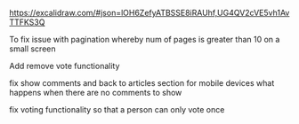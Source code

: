 https://excalidraw.com/#json=lOH6ZefyATBSSE8iRAUhf,UG4QV2cVE5vh1AvTTFKS3Q

To fix issue with pagination whereby num of pages is greater than 10 on a small screen

Add remove vote functionality

fix show comments and back to articles section for mobile devices
what happens when there are no comments to show

fix voting functionality so that a person can only vote once
